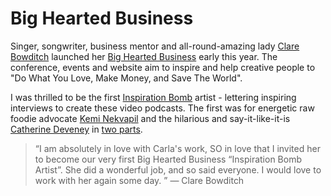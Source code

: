 # Big Hearted Business

Singer, songwriter, business mentor and all-round-amazing lady [Clare Bowditch](http://clarebowditch.com/) launched her [Big Hearted Business](http://bigheartedbusiness.clarebowditch.com/) early this year. The conference, events and website aim to inspire and help creative people to "Do What You Love, Make Money, and Save The World".

I was thrilled to be the first [Inspiration Bomb](http://bigheartedbusiness.clarebowditch.com/?page_id=700) artist - lettering inspiring interviews to create these video podcasts. The first was for energetic raw foodie advocate [Kemi Nekvapil](http://www.youtube.com/watch?v=GThtarryI4Y&hd=1) and the hilarious and say-it-like-it-is [Catherine Deveney](http://www.youtube.com/watch?v=uGDvQz7seYg&hd=1) in [two parts](http://www.youtube.com/watch?v=uSi-mCo39lo&hd=1).

> “I am absolutely in love with Carla's work, SO in love that I invited her to become our very first Big Hearted Business “Inspiration Bomb Artist”. She did a wonderful job, and so said everyone. I would love to work with her again some day. ”
> —&nbsp;Clare&nbsp;Bowditch
